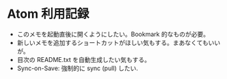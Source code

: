 
# Atom 利用記録

 * このメモを起動直後に開くようにしたい。Bookmark 的なものが必要。
 * 新しいメモを追加するショートカットがほしい気もする。まあなくてもいいが。
 * 目次の README.txt を自動生成したい気もする。
 * Sync-on-Save: 強制的に sync (pull) したい.
